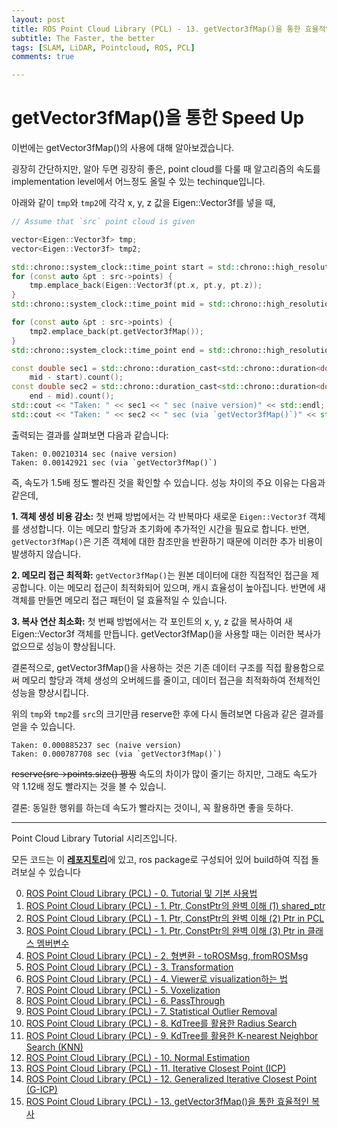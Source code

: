 ```yaml
---
layout: post
title: ROS Point Cloud Library (PCL) - 13. getVector3fMap()을 통한 효율적인 복사
subtitle: The Faster, the better
tags: [SLAM, LiDAR, Pointcloud, ROS, PCL]
comments: true

---
```


# getVector3fMap()을 통한 Speed Up

이번에는 getVector3fMap()의 사용에 대해 알아보겠습니다.

굉장히 간단하지만, 알아 두면 굉장히 좋은, point cloud를 다룰 때 알고리즘의 속도를 implementation level에서 어느정도 올릴 수 있는 techinque입니다.

아래와 같이 `tmp`와 `tmp2`에 각각 x, y, z 값을 Eigen::Vector3f를 넣을 때,

```cpp
// Assume that `src` point cloud is given

vector<Eigen::Vector3f> tmp;
vector<Eigen::Vector3f> tmp2;

std::chrono::system_clock::time_point start = std::chrono::high_resolution_clock::now();
for (const auto &pt : src->points) {
    tmp.emplace_back(Eigen::Vector3f(pt.x, pt.y, pt.z));
}
std::chrono::system_clock::time_point mid = std::chrono::high_resolution_clock::now();

for (const auto &pt : src->points) {
    tmp2.emplace_back(pt.getVector3fMap());
}
std::chrono::system_clock::time_point end = std::chrono::high_resolution_clock::now();

const double sec1 = std::chrono::duration_cast<std::chrono::duration<double>>(
    mid - start).count();
const double sec2 = std::chrono::duration_cast<std::chrono::duration<double>>(
    end - mid).count();
std::cout << "Taken: " << sec1 << " sec (naive version)" << std::endl;
std::cout << "Taken: " << sec2 << " sec (via `getVector3fMap()`)" << std::endl;
```


출력되는 결과를 살펴보면 다음과 같습니다:

```commandline
Taken: 0.00210314 sec (naive version)
Taken: 0.00142921 sec (via `getVector3fMap()`)
```

즉, 속도가 1.5배 정도 빨라진 것을 확인할 수 있습니다. 성능 차이의 주요 이유는 다음과 같은데, 

**1. 객체 생성 비용 감소:** 첫 번째 방법에서는 각 반복마다 새로운 `Eigen::Vector3f` 객체를 생성합니다. 이는 메모리 할당과 초기화에 추가적인 시간을 필요로 합니다.
반면, `getVector3fMap()`은 기존 객체에 대한 참조만을 반환하기 때문에 이러한 추가 비용이 발생하지 않습니다.

**2. 메모리 접근 최적화:** `getVector3fMap()`는 원본 데이터에 대한 직접적인 접근을 제공합니다. 이는 메모리 접근이 최적화되어 있으며, 캐시 효율성이 높아집니다. 반면에 새 객체를 만들면 메모리 접근 패턴이 덜 효율적일 수 있습니다.

**3. 복사 연산 최소화:** 첫 번째 방법에서는 각 포인트의 x, y, z 값을 복사하여 새 Eigen::Vector3f 객체를 만듭니다. getVector3fMap()을 사용할 때는 이러한 복사가 없으므로 성능이 향상됩니다.

결론적으로, getVector3fMap()을 사용하는 것은 기존 데이터 구조를 직접 활용함으로써 메모리 할당과 객체 생성의 오버헤드를 줄이고, 데이터 접근을 최적화하여 전체적인 성능을 향상시킵니다.

위의 `tmp`와 `tmp2`를 `src`의 크기만큼 reserve한 후에 다시 돌려보면 다음과 같은 결과를 얻을 수 있습니다.

```commandline
Taken: 0.000885237 sec (naive version)
Taken: 0.000787708 sec (via `getVector3fMap()`)
```

~~reserve(src->points.size() 짱짱~~ 속도의 차이가 많이 줄기는 하지만, 그래도 속도가 약 1.12배 정도 빨라지는 것을 볼 수 있습니. 

결론: 동일한 행위를 하는데 속도가 빨라지는 것이니, 꼭 활용하면 좋을 듯하다.

---

Point Cloud Library Tutorial 시리즈입니다.

모든 코드는 이 [**레포지토리**](https://github.com/LimHyungTae/pcl_tutorial)에 있고, ros package로 구성되어 있어 build하여 직접 돌려보실 수 있습니다

0. [ROS Point Cloud Library (PCL) - 0. Tutorial 및 기본 사용법](https://limhyungtae.github.io/2021-09-09-ROS-Point-Cloud-Library-(PCL)-0.-Tutorial-%EB%B0%8F-%EA%B8%B0%EB%B3%B8-%EC%82%AC%EC%9A%A9%EB%B2%95/)
1. [ROS Point Cloud Library (PCL) - 1. Ptr, ConstPtr의 완벽 이해 (1) shared_ptr](https://limhyungtae.github.io/2021-09-09-ROS-Point-Cloud-Library-(PCL)-1.-Ptr,-ConstPtr%EC%9D%98-%EC%99%84%EB%B2%BD-%EC%9D%B4%ED%95%B4-(1)-shared_ptr/)
2. [ROS Point Cloud Library (PCL) - 1. Ptr, ConstPtr의 완벽 이해 (2) Ptr in PCL](https://limhyungtae.github.io/2021-09-10-ROS-Point-Cloud-Library-(PCL)-1.-Ptr,-ConstPtr%EC%9D%98-%EC%99%84%EB%B2%BD-%EC%9D%B4%ED%95%B4-(2)-Ptr-in-PCL/)
3. [ROS Point Cloud Library (PCL) - 1. Ptr, ConstPtr의 완벽 이해 (3) Ptr in 클래스 멤버변수](https://limhyungtae.github.io/2021-09-10-ROS-Point-Cloud-Library-(PCL)-1.-Ptr,-ConstPtr%EC%9D%98-%EC%99%84%EB%B2%BD-%EC%9D%B4%ED%95%B4-(3)-Ptr-in-%ED%81%B4%EB%9E%98%EC%8A%A4-%EB%A9%A4%EB%B2%84%EB%B3%80%EC%88%98/)
4. [ROS Point Cloud Library (PCL) - 2. 형변환 - toROSMsg, fromROSMsg](https://limhyungtae.github.io/2021-09-10-ROS-Point-Cloud-Library-(PCL)-2.-%ED%98%95%EB%B3%80%ED%99%98-toROSMsg,-fromROSMsg/)
5. [ROS Point Cloud Library (PCL) - 3. Transformation](https://limhyungtae.github.io/2021-09-10-ROS-Point-Cloud-Library-(PCL)-3.-Transformation/)
6. [ROS Point Cloud Library (PCL) - 4. Viewer로 visualization하는 법](https://limhyungtae.github.io/2021-09-10-ROS-Point-Cloud-Library-(PCL)-4.-Viewer%EB%A1%9C-visualization%ED%95%98%EB%8A%94-%EB%B2%95/)
7. [ROS Point Cloud Library (PCL) - 5. Voxelization](https://limhyungtae.github.io/2021-09-12-ROS-Point-Cloud-Library-(PCL)-5.-Voxelization/)
8. [ROS Point Cloud Library (PCL) - 6. PassThrough](https://limhyungtae.github.io/2021-09-12-ROS-Point-Cloud-Library-(PCL)-6.-PassThrough/)
9. [ROS Point Cloud Library (PCL) - 7. Statistical Outlier Removal](https://limhyungtae.github.io/2021-09-12-ROS-Point-Cloud-Library-(PCL)-7.-Statistical-Outlier-Removal/)
10. [ROS Point Cloud Library (PCL) - 8. KdTree를 활용한 Radius Search](https://limhyungtae.github.io/2021-09-12-ROS-Point-Cloud-Library-(PCL)-8.-KdTree%EB%A5%BC-%ED%99%9C%EC%9A%A9%ED%95%9C-Radius-Search/)
11. [ROS Point Cloud Library (PCL) - 9. KdTree를 활용한 K-nearest Neighbor Search (KNN)](https://limhyungtae.github.io/2021-09-12-ROS-Point-Cloud-Library-(PCL)-9.-KdTree%EB%A5%BC-%ED%99%9C%EC%9A%A9%ED%95%9C-K-nearest-Neighbor-Search-(KNN)/)
12. [ROS Point Cloud Library (PCL) - 10. Normal Estimation](https://limhyungtae.github.io/2021-09-13-ROS-Point-Cloud-Library-(PCL)-10.-Normal-Estimation/)
13. [ROS Point Cloud Library (PCL) - 11. Iterative Closest Point (ICP)](https://limhyungtae.github.io/2021-09-14-ROS-Point-Cloud-Library-(PCL)-11.-Iterative-Closest-Point-(ICP)/)
14. [ROS Point Cloud Library (PCL) - 12. Generalized Iterative Closest Point (G-ICP)](https://limhyungtae.github.io/2021-09-14-ROS-Point-Cloud-Library-(PCL)-12.-Generalized-Iterative-Closest-Point-(G-ICP)/)
14. [ROS Point Cloud Library (PCL) - 13. getVector3fMap()을 통한 효율적인 복사](https://limhyungtae.github.io/2021-09-14-ROS-Point-Cloud-Library-(PCL)-13.%20getVector3fMap()%EC%9D%84-%ED%86%B5%ED%95%9C-%ED%9A%A8%EC%9C%A8%EC%A0%81%EC%9D%B8-%EB%B3%B5%EC%82%AC/)

